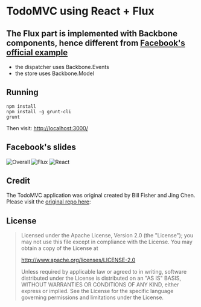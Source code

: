 # TodoMVC using React + Flux

## The Flux part is implemented with Backbone components, hence different from [Facebook's official example](https://github.com/facebook/react/tree/master/examples/todomvc-flux)
- the dispatcher uses Backbone.Events
- the store uses Backbone.Model

## Running
    npm install
    npm install -g grunt-cli
    grunt

Then visit: [http://localhost:3000/](http://localhost:3000/)


## Facebook's slides
![Overall](http://getshao.files.wordpress.com/2014/05/screen-shot-2014-05-13-at-11-10-37-pm.png?w=696&h=362)
![Flux](http://i.imgur.com/DeR0tIZ.png)
![React](http://getshao.files.wordpress.com/2014/05/screen-shot-2014-05-13-at-11-09-26-pm.png?w=696&h=358)

## Credit

The TodoMVC application was original created by Bill Fisher and Jing Chen. Please visit the [original repo here](https://github.com/facebook/react/tree/master/examples/todomvc-flux):

## License
>
> Licensed under the Apache License, Version 2.0 (the "License");
> you may not use this file except in compliance with the License.
> You may obtain a copy of the License at
>
> http://www.apache.org/licenses/LICENSE-2.0
>
> Unless required by applicable law or agreed to in writing, software
> distributed under the License is distributed on an "AS IS" BASIS,
> WITHOUT WARRANTIES OR CONDITIONS OF ANY KIND, either express or implied.
> See the License for the specific language governing permissions and
> limitations under the License.
